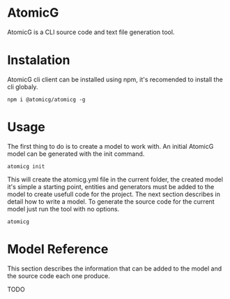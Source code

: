 # AtomicG

AtomicG is a CLI source code and text file generation tool.

# Instalation

AtomicG cli client can be installed using npm, it's recomended to install the cli globaly.

    npm i @atomicg/atomicg -g

# Usage

The first thing to do is to create a model to work with. An initial AtomicG model can be generated with the init command.

    atomicg init
    
This will create the atomicg.yml file in the current folder, the created model it's simple a starting point, entities 
and generators must be added to the model to create usefull code for the project. The next section describes in detail
how to write a model. To generate the source code for the current model just run the tool with no options.

    atomicg    

# Model Reference

This section describes the information that can be added to the model and the source code each one produce.

TODO

